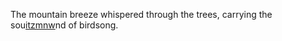 The mountain breeze whispered through the trees, carrying the sou<a href="https://pipeline.biochem.uci.edu/uploads/user/2024-11-22-074701.477678y86l.html">itzmnw</a>nd of birdsong. 
